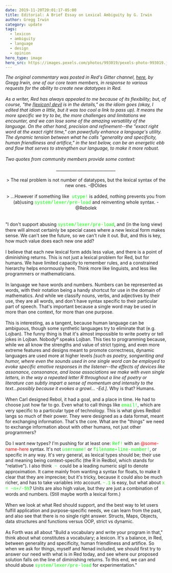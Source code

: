 ```yaml
---
date: 2019-11-20T20:01:17-05:00
title: Editorial: A Brief Essay on Lexical Ambiguity by G. Irwin
author: Gregg Irwin
category: update
tags:
  - lexicon
  - ambiguity
  - language
  - design
  - opinion
hero_type: image
hero_src: https://images.pexels.com/photos/993019/pexels-photo-993019.jpeg?auto=compress&cs=tinysrgb&h=650&w=940
---
```

<i>The original commentary was posted in Red's Gitter channel, <a href="https://gitter.im/red/red?at=5dc32b09ef84ab37860a9b11">here</a>, by Gregg Irwin, one of our core team members, in response to various requests for the ability to create new datatypes in Red.</i><br />
<i><br /></i>
<i>As a writer, Red has always appealed to me because of its flexibility; but, of course, "the <a href="https://youtu.be/08MqYvU-yuM">[lexicon] devil</a> is in the details," as the idiom goes (okay, I edited that idiom a little, but it was too cool a link to pass up). It means the more specific we try to be, the more challenges and limitations we encounter, and we can lose some of the amazing versatility of the language. On the other hand, precision and refinement--the "exact right word at the exact right time," can powerfully enhance a language's utility. The dynamic tension between what he calls "generality and specificity, human friendliness and artifice," in the text below, can be an energetic ebb and flow that serves to strengthen our language, to make it more robust.&nbsp;</i><br />
<i><br /></i>
<i>Two quotes from community members provide some context:</i><br />
<div style="text-align: center;">
<i>_____________________________</i></div>
<br />
<div style="text-align: center;">
&gt; The real problem is not number of datatypes, but the lexical syntax of the new ones. -@Oldes</div>
<div style="text-align: center;">
<br /></div>
<div style="text-align: center;">
&gt; ...However if something like<span style="font-family: &quot;courier new&quot; , &quot;courier&quot; , monospace;"> <span style="color: lime;">utype!</span></span> is added, nothing prevents you from (ab)using <span style="color: lime; font-family: &quot;courier new&quot; , &quot;courier&quot; , monospace;">system/lexer/pre-load</span> and reinventing whole syntax. -@Rebolek</div>
<br />
<br />
"I don't support abusing <span style="color: lime; font-family: &quot;courier new&quot; , &quot;courier&quot; , monospace;">system/lexer/pre-load</span>, and (in the long view) there will almost certainly be special cases where a new lexical form makes sense. We can't see the future, so we can't rule it out. But, and this is key, how much value does each new one add?<br />
<br />
I believe that each new lexical form adds less value, and there is a point of diminishing returns. This is not just a lexical problem for Red, but for humans. We have limited capacity to remember rules, and a constrained hierarchy helps enormously here. Think more like linguists, and less like programmers or mathematicians.<br />
<br />
In language we have words and numbers. Numbers can be represented as words, with their notation being a handy shortcut for use in the domain of mathematics. And while we classify nouns, verbs, and adjectives by their use, they are all words, and don't have syntax specific to their particular part of speech. That's important because a single word may be used in more than one context, for more than one purpose.<br />
<br />
This is interesting, as a tangent, because human language can be ambiguous, though some synthetic languages try to eliminate that (e.g. Lojban). The funny thing is that it's almost impossible to write poetry or tell jokes in Lojban. Nobodyº speaks Lojban. This ties to programming because, while we all know the strengths and value of strict typing, and even more extreme features and designs meant to promote correctness, dynamic languages are used more at higher levels<i> [such as poetry, songwriting and humor, where even the sounds used in one single word can be employed to evoke specific emotive responses in the listener--the effects of devices like assonance, consonance, and loose associations we make with even single letters, in the way a repeated letter R throughout a line of poetry or literature can subtly impart a sense of momentum and intensity to the text...possibly because it evokes a growl... -Ed.]</i>. Why is that? Humans.<br />
<br />
When Carl designed Rebol, it had a goal, and a place in time. He had to choose just how far to go. Even what to call things like <span style="color: lime; font-family: &quot;courier new&quot; , &quot;courier&quot; , monospace;">email!</span>, which are very specific to a particular type of technology. This is what gives Redbol langs so much of their power. They were designed as a data format, meant for exchanging information. That's the core. What are the "things" we need to exchange information about with other humans, not just other programmers?<br />
<br />
Do I want new types? I'm pushing for at least one:&nbsp;<span style="color: lime; font-family: &quot;courier new&quot; , &quot;courier&quot; , monospace;">Ref!</span> with an <span style="color: red;">@some-name-here</span> syntax. It's not <span style="color: lime; font-family: &quot;courier new&quot; , &quot;courier&quot; , monospace;">username!</span> or <span style="color: lime; font-family: &quot;courier new&quot; , &quot;courier&quot; , monospace;">filename+line-number!</span>, or specific in any way. It's very general, as lexical types should be; their use and meaning being context-specific (the R in Redbol, which stands for "relative"). I also think<span style="color: lime; font-family: &quot;courier new&quot; , &quot;courier&quot; , monospace;"> ~ </span>could be a leading numeric sigil to denote approximation. It came mainly from wanting a syntax for floats, to make it clear that they are imprecise; but it's tricky, because it could also be much richer, and has to take variables into account. <span style="color: lime; font-family: &quot;courier new&quot; , &quot;courier&quot; , monospace;">~.1</span> is easy, but what about <span style="color: lime; font-family: &quot;courier new&quot; , &quot;courier&quot; , monospace;">x = ~n+/-5%</span>? Units are also high value, but they are just a combination of words and numbers. (Still maybe worth a lexical form.)<br />
<br />
When we look at what Red should support, and the best way to let users fulfill application and purpose-specific needs, we can learn from the past, and also see that there is no single right answer. Structs, Maps, Objects, data structures and functions versus OOP, strict vs dynamic.<br />
<br />
As Forth was all about "Build a vocabulary and write your program in that," think about what constitutes a vocabulary; a lexicon. It's a balance, in Red, between generality and specificity, human friendliness and artifice. So when we ask for things, myself and Nenad included, we should first try to answer our need with what is in Red today, and see where our proposed solution falls on the line of diminishing returns. To this end, we can and should abuse <span style="color: lime; font-family: &quot;courier new&quot; , &quot;courier&quot; , monospace;">system/lexer/pre-load</span> for experimentation."
